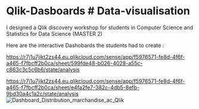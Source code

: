 # Qlik-Dasboards # Data-visualisation
 I designed a Qlik discovery workshop for students in Computer Science and Statistics for Data Science (MASTER 2)

Here are the interactive Dashobards the students had to create : 


https://r7j1u7jikt2zs44.eu.qlikcloud.com/sense/app/f5976571-fe8d-4f6f-a465-f7fbcff2b0ca/sheet/599fde48-b026-4028-a55c-c863c3c5c6b6/state/analysis

https://r7j1u7jikt2zs44.eu.qlikcloud.com/sense/app/f5976571-fe8d-4f6f-a465-f7fbcff2b0ca/sheet/e4fa2fe7-382c-4db5-8efb-9bd30a4c1a2c/state/analysis
![Dashboard_Distribution_marchandise_ac_Qlik](https://user-images.githubusercontent.com/114347666/200632100-12f65420-b2a3-4abf-8ab8-61f80cdd28ef.PNG)




